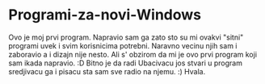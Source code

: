 # Programi-za-novi-Windows

Ovo je moj prvi program. Napravio sam ga zato sto su mi ovakvi "sitni" programi uvek i svim korisnicima potrebni. Naravno vecinu njih sam i zaboravio a i dizajn nije nesto. Ali s' obzirom da mi je ovo prvi program koji sam ikada napravio. :D Bitno je da radi Ubacivacu jos stvari u program sredjivacu ga i pisacu sta sam sve radio na njemu. :) Hvala.
